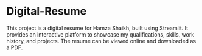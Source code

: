 # Digital-Resume
This project is a digital resume for Hamza Shaikh, built using Streamlit. It provides an interactive platform to showcase my qualifications, skills, work history, and projects. The resume can be viewed online and downloaded as a PDF.
